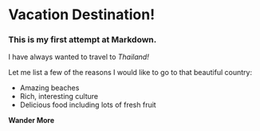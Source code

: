 # Vacation Destination! 

### This is my first attempt at Markdown.

I have always wanted to travel to _Thailand!_

Let me list a few of the reasons I would like to go to that beautiful country:

* Amazing beaches
* Rich, interesting culture
* Delicious food including lots of fresh fruit

**Wander More**
